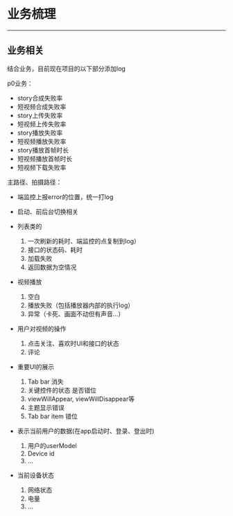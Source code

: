 # 业务梳理 
---

## 业务相关

结合业务，目前现在项目的以下部分添加log

p0业务：

- story合成失败率
- 短视频合成失败率
- story上传失败率
- 短视频上传失败率
- story播放失败率
- 短视频播放失败率
- story播放首帧时长
- 短视频播放首帧时长
- 短视频下载失败率

主路径、拍摄路径：

- 端监控上报error的位置，统一打log

- 启动、前后台切换相关

- 列表类的

     1. 一次刷新的耗时、端监控的点复制到log）
     2. 接口的状态码、耗时
     3. 加载失败
     4. 返回数据为空情况

- 视频播放

    1. 空白
    2. 播放失败（包括播放器内部的执行log）
    3. 异常（卡死、画面不动但有声音...）

- 用户对视频的操作

    1. 点击关注、喜欢时UI和接口的状态
    2. 评论

- 重要UI的展示

    1. Tab bar 消失
    2. 关键控件的状态 是否错位
    3. viewWillAppear, viewWillDisappear等
    4. 主题显示错误
    5. Tab bar item 错位

- 表示当前用户的数据(在app启动时、登录、登出时)

    1. 用户的userModel
    2. Device id
    3. ...

- 当前设备状态

    1. 网络状态
    2. 电量
    3. ...


